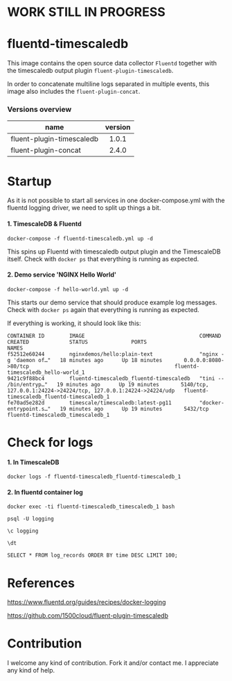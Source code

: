 # WORK STILL IN PROGRESS

# fluentd-timescaledb

This image contains the open source data collector `Fluentd` together with the timescaledb output
plugin `fluent-plugin-timescaledb`.

In order to concatenate multiline logs separated in multiple events, this image also includes the
`fluent-plugin-concat`.

### Versions overview

| name | version |
|---------------------------|:-----:|
| fluent-plugin-timescaledb | 1.0.1 |
| fluent-plugin-concat | 2.4.0 |

# Startup

As it is not possible to start all services in one docker-compose.yml
with the fluentd logging driver, we need to split up things a bit.

#### 1. TimescaleDB & Fluentd

```
docker-compose -f fluentd-timescaledb.yml up -d
```

This spins up Fluentd with timescaledb output plugin and the TimescaleDB itself.
Check with `docker ps` that everything is running as expected.

#### 2. Demo service 'NGINX Hello World' 

```
docker-compose -f hello-world.yml up -d
```

This starts our demo service that should produce example log messages.
Check with `docker ps` again that everything is running as expected.

If everything is working, it should look like this:

```
CONTAINER ID        IMAGE                                     COMMAND                  CREATED             STATUS              PORTS                                                              NAMES
f52512e60244        nginxdemos/hello:plain-text               "nginx -g 'daemon of…"   18 minutes ago      Up 18 minutes       0.0.0.0:8080->80/tcp                                               fluentd-timescaledb_hello-world_1
9421c9f88bc4        fluentd-timescaledb_fluentd-timescaledb   "tini -- /bin/entryp…"   19 minutes ago      Up 19 minutes       5140/tcp, 127.0.0.1:24224->24224/tcp, 127.0.0.1:24224->24224/udp   fluentd-timescaledb_fluentd-timescaledb_1
fe70ad5e282d        timescale/timescaledb:latest-pg11         "docker-entrypoint.s…"   19 minutes ago      Up 19 minutes       5432/tcp                                                           fluentd-timescaledb_timescaledb_1
```

# Check for logs

#### 1. In TimescaleDB

```
docker logs -f fluentd-timescaledb_fluentd-timescaledb_1
```

#### 2. In fluentd container log

```
docker exec -ti fluentd-timescaledb_timescaledb_1 bash

psql -U logging

\c logging

\dt

SELECT * FROM log_records ORDER BY time DESC LIMIT 100;
```

# References

https://www.fluentd.org/guides/recipes/docker-logging

https://github.com/1500cloud/fluent-plugin-timescaledb

# Contribution

I welcome any kind of contribution. Fork it and/or contact me. I appreciate any kind of help.
